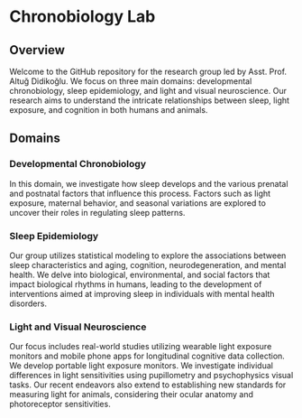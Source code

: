 # Chronobiology Lab

## Overview
Welcome to the GitHub repository for the research group led by Asst. Prof. Altuğ Didikoğlu. We focus on three main domains: developmental chronobiology, sleep epidemiology, and light and visual neuroscience. Our research aims to understand the intricate relationships between sleep, light exposure, and cognition in both humans and animals.

## Domains

### Developmental Chronobiology
In this domain, we investigate how sleep develops and the various prenatal and postnatal factors that influence this process. Factors such as light exposure, maternal behavior, and seasonal variations are explored to uncover their roles in regulating sleep patterns.

### Sleep Epidemiology
Our group utilizes statistical modeling to explore the associations between sleep characteristics and aging, cognition, neurodegeneration, and mental health. We delve into biological, environmental, and social factors that impact biological rhythms in humans, leading to the development of interventions aimed at improving sleep in individuals with mental health disorders.

### Light and Visual Neuroscience
Our focus includes real-world studies utilizing wearable light exposure monitors and mobile phone apps for longitudinal cognitive data collection. We develop portable light exposure monitors. We investigate individual differences in light sensitivities using pupillometry and psychophysics visual tasks. Our recent endeavors also extend to establishing new standards for measuring light for animals, considering their ocular anatomy and photoreceptor sensitivities.
